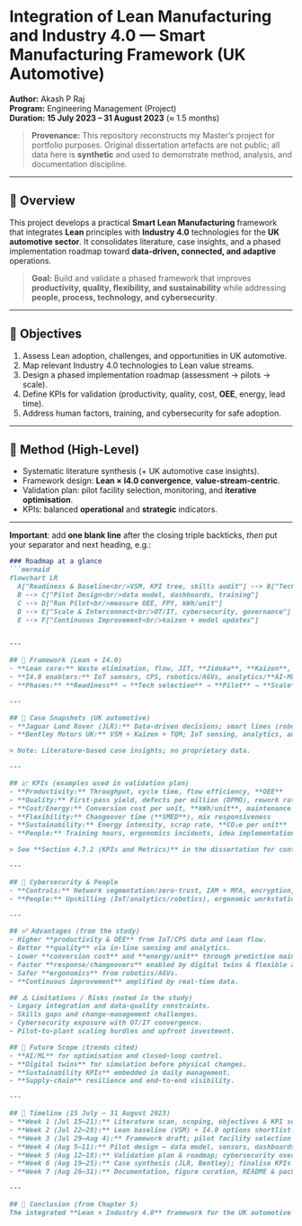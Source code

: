 # Integration of Lean Manufacturing and Industry 4.0 — Smart Manufacturing Framework (UK Automotive)

**Author:** Akash P Raj  
**Program:** Engineering Management (Project)  
**Duration:** **15 July 2023 – 31 August 2023** (≈ 1.5 months)

> **Provenance:** This repository reconstructs my Master’s project for portfolio purposes. Original dissertation artefacts are not public; all data here is **synthetic** and used to demonstrate method, analysis, and documentation discipline.

---

## 📌 Overview
This project develops a practical **Smart Lean Manufacturing** framework that integrates **Lean** principles with **Industry 4.0** technologies for the **UK automotive sector**. It consolidates literature, case insights, and a phased implementation roadmap toward **data-driven, connected, and adaptive** operations.

> **Goal:** Build and validate a phased framework that improves **productivity, quality, flexibility, and sustainability** while addressing **people, process, technology, and cybersecurity**.

---

## 🎯 Objectives
1. Assess Lean adoption, challenges, and opportunities in UK automotive.  
2. Map relevant Industry 4.0 technologies to Lean value streams.  
3. Design a phased implementation roadmap (assessment → pilots → scale).  
4. Define KPIs for validation (productivity, quality, cost, **OEE**, energy, lead time).  
5. Address human factors, training, and cybersecurity for safe adoption.

---

## 🧭 Method (High-Level)
- Systematic literature synthesis (+ UK automotive case insights).  
- Framework design: **Lean × I4.0 convergence**, **value-stream-centric**.  
- Validation plan: pilot facility selection, monitoring, and **iterative optimisation**.  
- KPIs: balanced **operational** and **strategic** indicators.

---


**Important**: add **one blank line** after the closing triple backticks, *then* put your separator and next heading, e.g.:

```md
### Roadmap at a glance
```mermaid
flowchart LR
  A["Readiness & Baseline<br/>VSM, KPI tree, skills audit"] --> B["Tech Selection<br/>IoT, MES, analytics, robotics"]
  B --> C["Pilot Design<br/>data model, dashboards, training"]
  C --> D["Run Pilot<br/>measure OEE, FPY, kWh/unit"]
  D --> E["Scale & Interconnect<br/>OT/IT, cybersecurity, governance"]
  E --> F["Continuous Improvement<br/>kaizen + model updates"]


---

## 🧩 Framework (Lean × I4.0)
- **Lean core:** Waste elimination, flow, JIT, **Jidoka**, **Kaizen**, **VSM**, **TPM**, **SMED**.  
- **I4.0 enablers:** IoT sensors, CPS, robotics/AGVs, analytics/**AI-ML**, digital twins, AR, MES.  
- **Phases:** **Readiness** → **Tech selection** → **Pilot** → **Scale** → **Interconnect** → **Data-driven optimisation** → **Training** → **Continuous improvement**.

---

## 🧪 Case Snapshots (UK automotive)
- **Jaguar Land Rover (JLR):** Data-driven decisions; smart lines (robots/AGVs); mass-customisation with improved efficiency and synchronised supply; human–machine collaboration.  
- **Bentley Motors UK:** VSM + Kaizen + TQM; IoT sensing, analytics, and digital twins for predictive maintenance and quality.

> Note: Literature-based case insights; no proprietary data.

---

## 📈 KPIs (examples used in validation plan)
- **Productivity:** Throughput, cycle time, flow efficiency, **OEE**  
- **Quality:** First-pass yield, defects per million (DPMO), rework rate  
- **Cost/Energy:** Conversion cost per unit, **kWh/unit**, maintenance cost  
- **Flexibility:** Changeover time (**SMED**), mix responsiveness  
- **Sustainability:** Energy intensity, scrap rate, **CO₂e per unit**  
- **People:** Training hours, ergonomics incidents, idea implementation rate

> See **Section 4.7.2 (KPIs and Metrics)** in the dissertation for context.

---

## 🔐 Cybersecurity & People
- **Controls:** Network segmentation/zero-trust, IAM + MFA, encryption, monitoring & anomaly detection, incident response.  
- **People:** Upskilling (IoT/analytics/robotics), ergonomic workstation design, change management, cross-functional Kaizen.

---

## ✅ Advantages (from the study)
- Higher **productivity & OEE** from IoT/CPS data and Lean flow.  
- Better **quality** via in-line sensing and analytics.  
- Lower **conversion cost** and **energy/unit** through predictive maintenance.  
- Faster **response/changeovers** enabled by digital twins & flexible automation.  
- Safer **ergonomics** from robotics/AGVs.  
- **Continuous improvement** amplified by real-time data.

## ⚠️ Limitations / Risks (noted in the study)
- Legacy integration and data-quality constraints.  
- Skills gaps and change-management challenges.  
- Cybersecurity exposure with OT/IT convergence.  
- Pilot-to-plant scaling hurdles and upfront investment.

## 🔭 Future Scope (trends cited)
- **AI/ML** for optimisation and closed-loop control.  
- **Digital twins** for simulation before physical changes.  
- **Sustainability KPIs** embedded in daily management.  
- **Supply-chain** resilience and end-to-end visibility.

---

## 📅 Timeline (15 July – 31 August 2023)
- **Week 1 (Jul 15–21):** Literature scan, scoping, objectives & KPI set.  
- **Week 2 (Jul 22–28):** Lean baseline (VSM) + I4.0 options shortlist.  
- **Week 3 (Jul 29–Aug 4):** Framework draft; pilot facility selection plan.  
- **Week 4 (Aug 5–11):** Pilot design — data model, sensors, dashboards, training.  
- **Week 5 (Aug 12–18):** Validation plan & roadmap; cybersecurity overlay.  
- **Week 6 (Aug 19–25):** Case synthesis (JLR, Bentley); finalise KPIs & governance.  
- **Week 7 (Aug 26–31):** Documentation, figure curation, README & packaging.

---

## 🧾 Conclusion (from Chapter 5)
The integrated **Lean × Industry 4.0** framework for the UK automotive sector shows promising outcomes—waste reduction, efficiency and flexibility gains, and quality improvements—while highlighting the need for **skills development**, **robust cybersecurity**, and **careful scaling**. Continuous measurement and **iterative improvement** underpin sustainable impact.
